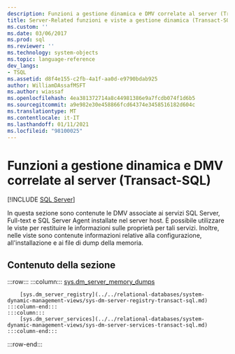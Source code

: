 ```yaml
---
description: Funzioni a gestione dinamica e DMV correlate al server (Transact-SQL)
title: Server-Related funzioni e viste a gestione dinamica (Transact-SQL) | Microsoft Docs
ms.custom: ''
ms.date: 03/06/2017
ms.prod: sql
ms.reviewer: ''
ms.technology: system-objects
ms.topic: language-reference
dev_langs:
- TSQL
ms.assetid: d8f4e155-c2fb-4a1f-aa0d-e9790bdab925
author: WilliamDAssafMSFT
ms.author: wiassaf
ms.openlocfilehash: 4ea381372714a8c44981386e9a7fcdb074f1d6b5
ms.sourcegitcommit: a9e982e30e458866fcd64374e3458516182d604c
ms.translationtype: MT
ms.contentlocale: it-IT
ms.lasthandoff: 01/11/2021
ms.locfileid: "98100025"
---
```

# <a name="server-related-dynamic-management-views-and-functions-transact-sql"></a>Funzioni a gestione dinamica e DMV correlate al server (Transact-SQL)
[!INCLUDE [SQL Server](../../includes/applies-to-version/sqlserver.md)]

  In questa sezione sono contenute le DMV associate ai servizi SQL Server, Full-text e SQL Server Agent installate nel server host. È possibile utilizzare le viste per restituire le informazioni sulle proprietà per tali servizi. Inoltre, nelle viste sono contenute informazioni relative alla configurazione, all'installazione e ai file di dump della memoria.  
  
## <a name="in-this-section"></a>Contenuto della sezione  

:::row:::
    :::column:::
        [sys.dm_server_memory_dumps](../../relational-databases/system-dynamic-management-views/sys-dm-server-memory-dumps-transact-sql.md)

        [sys.dm_server_registry](../../relational-databases/system-dynamic-management-views/sys-dm-server-registry-transact-sql.md)
    :::column-end:::
    :::column:::
        [sys.dm_server_services](../../relational-databases/system-dynamic-management-views/sys-dm-server-services-transact-sql.md)
    :::column-end:::
:::row-end:::

